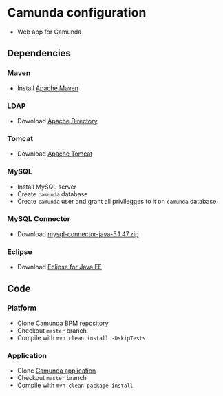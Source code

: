 # Camunda configuration
- Web app for Camunda

## Dependencies
### Maven
- Install [Apache Maven](https://maven.apache.org/)

### LDAP
- Download [Apache Directory](https://directory.apache.org/apacheds/download/download-archive.html)

### Tomcat
- Download [Apache Tomcat](https://tomcat.apache.org/download-70.cgi)

### MySQL
- Install MySQL server
- Create `camunda` database
- Create `camunda` user and grant all privilegges to it on `camunda` database

### MySQL Connector
- Download [mysql-connector-java-5.1.47.zip](https://dev.mysql.com/get/Downloads/Connector-J/mysql-connector-java-5.1.47.zip)

### Eclipse
- Download [Eclipse for Java EE](https://www.eclipse.org/downloads/packages/release/2019-06/r/eclipse-ide-enterprise-java-developers)

## Code
### Platform
- Clone [Camunda BPM](https://github.com/idega/camunda-bpm-platform) repository
- Checkout `master` branch
- Compile with `mvn clean install -DskipTests`

### Application
- Clone [Camunda application](https://github.com/idega/camunda)
- Checkout `master` branch
- Compile with `mvn clean package install`
